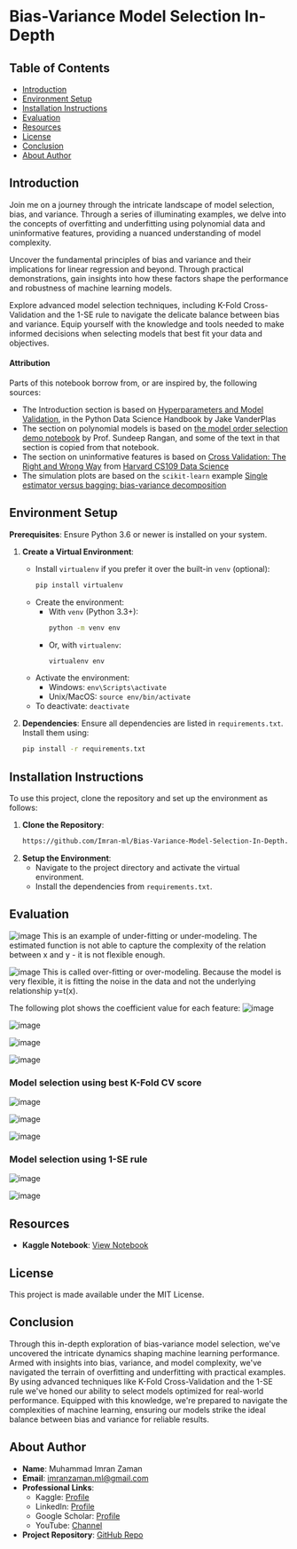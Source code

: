 # Bias-Variance Model Selection In-Depth

## Table of Contents

- [Introduction](#introduction)
- [Environment Setup](#environment-setup)
- [Installation Instructions](#installation-instructions)
- [Evaluation](#evaluation)
- [Resources](#resources)
- [License](#license)
- [Conclusion](#conclusion)
- [About Author](#about-author)

## Introduction

Join me on a journey through the intricate landscape of model selection, bias, and variance. Through a series of illuminating examples, we delve into the concepts of overfitting and underfitting using polynomial data and uninformative features, providing a nuanced understanding of model complexity.

Uncover the fundamental principles of bias and variance and their implications for linear regression and beyond. Through practical demonstrations, gain insights into how these factors shape the performance and robustness of machine learning models.

Explore advanced model selection techniques, including K-Fold Cross-Validation and the 1-SE rule to navigate the delicate balance between bias and variance. Equip yourself with the knowledge and tools needed to make informed decisions when selecting models that best fit your data and objectives.

#### Attribution

Parts of this notebook borrow from, or are inspired by, the following
sources:

-   The Introduction section is based on [Hyperparameters and Model
    Validation](https://jakevdp.github.io/PythonDataScienceHandbook/05.03-hyperparameters-and-model-validation.html),
    in the Python Data Science Handbook by Jake VanderPlas
-   The section on polynomial models is based on [the model order
    selection demo
    notebook](https://colab.research.google.com/github/sdrangan/introml/blob/master/unit04_model_sel/demo_polyfit.ipynb)
    by Prof. Sundeep Rangan, and some of the text in that section is
    copied from that notebook.
-   The section on uninformative features is based on [Cross Validation:
    The Right and Wrong
    Way](http://nbviewer.ipython.org/urls/raw.github.com/cs109/content/master/lec_10_cross_val.ipynb)
    from [Harvard CS109 Data Science](https://github.com/cs109/content)
-   The simulation plots are based on the `scikit-learn` example [Single
    estimator versus bagging: bias-variance
    decomposition](https://scikit-learn.org/stable/auto_examples/ensemble/plot_bias_variance.html#sphx-glr-auto-examples-ensemble-plot-bias-variance-py)

## Environment Setup

**Prerequisites**: Ensure Python 3.6 or newer is installed on your system.

1. **Create a Virtual Environment**:
    - Install `virtualenv` if you prefer it over the built-in `venv` (optional):
        ```bash
        pip install virtualenv
        ```
    - Create the environment:
        - With `venv` (Python 3.3+):
            ```bash
            python -m venv env
            ```
        - Or, with `virtualenv`:
            ```bash
            virtualenv env
            ```
    - Activate the environment:
        - Windows: `env\Scripts\activate`
        - Unix/MacOS: `source env/bin/activate`
    - To deactivate: `deactivate`

2. **Dependencies**:
    Ensure all dependencies are listed in `requirements.txt`. Install them using:
    ```bash
    pip install -r requirements.txt
    ```

## Installation Instructions

To use this project, clone the repository and set up the environment as follows:

1. **Clone the Repository**:
    ```bash
    https://github.com/Imran-ml/Bias-Variance-Model-Selection-In-Depth.git
    ```
2. **Setup the Environment**:
    - Navigate to the project directory and activate the virtual environment.
    - Install the dependencies from `requirements.txt`.


## Evaluation

![image](https://github.com/Imran-ml/Bias-Variance-Model-Selection-In-Depth/assets/149146155/e7cff7f8-0dc7-406d-b46f-9686c04dda59)
This is an example of under-fitting or under-modeling. The estimated function is not able to capture the complexity of the relation between  x and  y - it is not flexible enough.

![image](https://github.com/Imran-ml/Bias-Variance-Model-Selection-In-Depth/assets/149146155/bb9fad55-a952-479a-b27a-1bd547a4e751)
This is called over-fitting or over-modeling. Because the model is very flexible, it is fitting the noise in the data and not the underlying relationship  y=t(x).


The following plot shows the coefficient value for each feature:
![image](https://github.com/Imran-ml/Bias-Variance-Model-Selection-In-Depth/assets/149146155/8253fbb7-59e8-4a13-8c56-8897d6792b54)

![image](https://github.com/Imran-ml/Bias-Variance-Model-Selection-In-Depth/assets/149146155/b4d64d4f-e074-4b75-ac5c-aa5f97921e1e)

![image](https://github.com/Imran-ml/Bias-Variance-Model-Selection-In-Depth/assets/149146155/7acea43b-af85-4c14-99ba-064c65c46ca4)

![image](https://github.com/Imran-ml/Bias-Variance-Model-Selection-In-Depth/assets/149146155/84c7268b-4920-4363-be01-66d16caf6401)


### Model selection using best K-Fold CV score

![image](https://github.com/Imran-ml/Bias-Variance-Model-Selection-In-Depth/assets/149146155/82ca66ab-1ec4-412f-8302-c0185cfc0514)

![image](https://github.com/Imran-ml/Bias-Variance-Model-Selection-In-Depth/assets/149146155/90527a0a-4832-4660-9c28-3dfb69e6f038)

![image](https://github.com/Imran-ml/Bias-Variance-Model-Selection-In-Depth/assets/149146155/e7323127-08dc-4fad-87c7-e86985dcf48e)

### Model selection using 1-SE rule

![image](https://github.com/Imran-ml/Bias-Variance-Model-Selection-In-Depth/assets/149146155/1852a966-656d-4778-bae0-529b72f4a3a0)

![image](https://github.com/Imran-ml/Bias-Variance-Model-Selection-In-Depth/assets/149146155/30bb7448-0112-49d2-aef8-260d141225da)







## Resources

- **Kaggle Notebook**: [View Notebook](https://www.kaggle.com/code/muhammadimran112233/bias-variance-model-selection-in-depth)

## License

This project is made available under the MIT License.

## Conclusion

Through this in-depth exploration of bias-variance model selection, we've uncovered the intricate dynamics shaping machine learning performance. Armed with insights into bias, variance, and model complexity, we've navigated the terrain of overfitting and underfitting with practical examples. By using advanced techniques like K-Fold Cross-Validation and the 1-SE rule we've honed our ability to select models optimized for real-world performance. Equipped with this knowledge, we're prepared to navigate the complexities of machine learning, ensuring our models strike the ideal balance between bias and variance for reliable results.

## About Author

- **Name**: Muhammad Imran Zaman
- **Email**: [imranzaman.ml@gmail.com](mailto:imranzaman.ml@gmail.com)
- **Professional Links**:
    - Kaggle: [Profile](https://www.kaggle.com/muhammadimran112233)
    - LinkedIn: [Profile](linkedin.com/in/muhammad-imran-zaman)
    - Google Scholar: [Profile](https://scholar.google.com/citations?user=ulVFpy8AAAAJ&hl=en)
    - YouTube: [Channel](https://www.youtube.com/@consolioo)
- **Project Repository**: [GitHub Repo](https://github.com/Imran-ml/Bias-Variance-Model-Selection-In-Depth.git)
